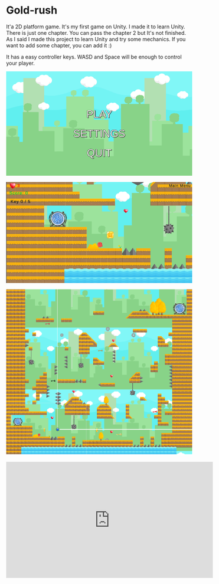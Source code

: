 # Gold-rush
It'a 2D platform game. It's my first game on Unity. I made it to learn Unity. There is just one chapter. You can pass the chapter 2 but It's not finished. 
As I said I made this project to learn Unity and try some mechanics. If you want to add some chapter, you can add it :)


It has a easy controller keys. WASD and Space will be enough to control your player.


![](Images/mainmenu.png ) </br>

![](Images/chapter1.png ) </br>

![](Images/wholemap.png ) </br>

<p align="center">
<iframe width="560" height="315" src="https://www.youtube.com/embed/a_mZjOuIfpY" title="YouTube video player" frameborder="0" allow="accelerometer; autoplay; clipboard-write; encrypted-media; gyroscope; picture-in-picture" allowfullscreen></iframe>
</p>
